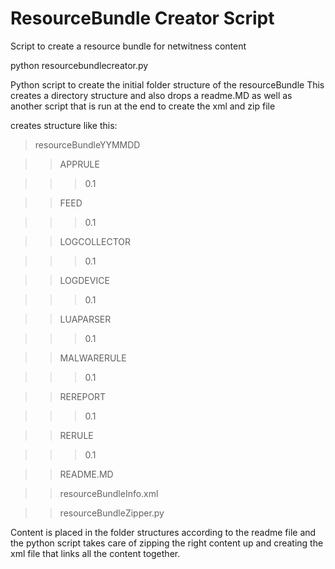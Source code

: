 # ResourceBundle Creator Script
Script to create a resource bundle for netwitness content

python resourcebundlecreator.py

Python script to create the initial folder structure of the resourceBundle
This creates a directory structure and also drops a readme.MD as well as another script that is run at the end to create the xml and zip file

creates structure like this:

>resourceBundleYYMMDD

>>APPRULE
  
>>>0.1
    
>>FEED
  
>>>0.1
    
>>LOGCOLLECTOR
  
>>>0.1
  
>>LOGDEVICE
    
>>>0.1

>>LUAPARSER
    
>>>0.1
  
>>MALWARERULE
    
>>>0.1
  
>>REREPORT
    
>>>0.1
  
>>RERULE
    
>>>0.1
  
>>README.MD
  
>>resourceBundleInfo.xml
  
>>resourceBundleZipper.py
  
Content is placed in the folder structures according to the readme file and the python script takes care of zipping the right content up and creating the xml file that links all the content together.
